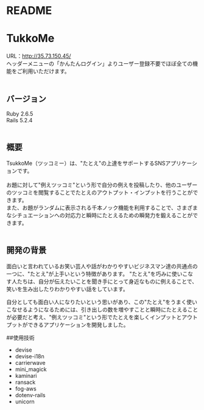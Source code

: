 # README

# TukkoMe
URL：http://35.73.150.45/<br>
ヘッダーメニューの「かんたんログイン」よりユーザー登録不要でほぼ全ての機能をご利用いただけます。
<br>
<br>

## バージョン
Ruby 2.6.5<br>
Rails 5.2.4
<br>
<br>

## 概要
TsukkoMe（ツッコミー）は、"たとえ"の上達をサポートするSNSアプリケーションです。<br>
<br>
お題に対して"例えツッコミ"という形で自分の例えを投稿したり、他のユーザーのツッコミを閲覧することでたとえのアウトプット・インプットを行うことができます。<br>
また、お題がランダムに表示される千本ノック機能を利用することで、さまざまなシチュエーションへの対応力と瞬時にたとえるための瞬発力を鍛えることができます。<br>
<br>
<!-- TsukkoMeの主な特徴は以下です。<br>
  * 例えのインプット
    * ツッコミ一覧で他ユーザーの投稿を閲覧でき、例えのバリエーションを増やすことができます。
    * 同じお題に対して他ユーザーも投稿するため、どの表現が適切なのか、例えの精度を向上させることができます。
  * 例えのアウトプット
    * お題に対して例えツッコミを投稿することで、自分の例えをアウトプットできます。
    * お題ランダム表示機能（千本ノック機能）で、様々なお題に対してツッコむことで例えを定着させます。
<br> -->

## 開発の背景
面白いと言われているお笑い芸人や話がわかりやすいビジネスマン達の共通点の一つに、"たとえ"が上手いという特徴があります。
"たとえ"を巧みに使いこなす人たちは、自分が伝えたいことを聞き手にとって身近なものに例えることで、笑いを生み出したりわかりやすい話をしています。

自分としても面白い人になりたいという思いがあり、この"たとえ"をうまく使いこなせるようになるためには、引き出しの数を増やすことと瞬時にたとえることが必要だと考え、"例えツッコミ"という形でたとえを楽しくインプットとアウトプットができるアプリケーションを開発しました。

##使用技術
* devise
* devise-i18n
* carrierwave
* mini_magick
* kaminari
* ransack
* fog-aws
* dotenv-rails
* unicorn

<!-- <br>
※以下スプレッドシート内の「シチュエーション」は「お題」と同義です

## カタログ設計
https://docs.google.com/spreadsheets/d/1jXx6tYbJC1tLKCVRveyW_lAtXAhkviH3ZYXz68gXaj0/edit#gid=1829836084

## テーブル定義
https://docs.google.com/spreadsheets/d/1gvFp6IEJHOyJkfTX039dh3mxPQv4OLuSdx15bLHKcgw/edit#gid=0

## 画面遷移図
https://docs.google.com/spreadsheets/d/1mzhu_-rIJsFz9g9WphY_5Jq9vtbqjq99VwNcJfI7JCU/edit#gid=0

## ワイヤーフレーム
https://docs.google.com/spreadsheets/d/1PkiYkDD6HnzTGXp5kTyyHpQcwfRkdtvBbSseIAvtjzQ/edit#gid=0 -->

